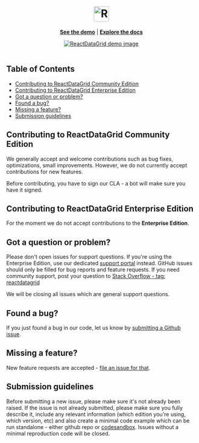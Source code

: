 <div align="center">

<h1>
   <a href="reactdatagrid.io">
      <img
       height="40"
       alt="ReactDataGrid logo"
       src="https://reactdatagrid.io/assets/logo.svg"
     />
  </a>
</h1>
  
  [**See the demo**](https://reactdatagrid.io/demo) | [**Explore the docs**](https://reactdatagrid.io/docs) 
</div>

<div align="center">
  <a href="https://reactdatagrid.io">
    <img
      alt="ReactDataGrid demo image"
      src="https://reactdatagrid.io/assets/hero-github-readme.png"
    />
  </a>
</div>

<br />

## Table of Contents

<!-- START doctoc generated TOC please keep comment here to allow auto update -->
<!-- DON'T EDIT THIS SECTION, INSTEAD RE-RUN doctoc TO UPDATE -->

- [Contributing to ReactDataGrid Community Edition](#contributing-to-reactdatagrid-community-edition)
- [Contributing to ReactDataGrid Enterprise Edition](#contributing-to-reactdatagrid-enterprise-edition)
- [Got a question or problem?](#got-a-question-or-problem)
- [Found a bug?](#found-a-bug)
- [Missing a feature?](#missing-a-feature)
- [Submission guidelines](#submission-guidelines)

<!-- END doctoc generated TOC please keep comment here to allow auto update -->

## Contributing to ReactDataGrid Community Edition

We generally accept and welcome contributions such as bug fixes, optimizations, small improvements. However, we do not currently accept contributions for new features.

Before contributing, you have to sign our CLA - a bot will make sure you have it signed.

## Contributing to ReactDataGrid Enterprise Edition

For the moment we do not accept contributions to the **Enterprise Edition**.

## Got a question or problem?

Please don't open issues for support questions. If you're using the Enterprise Edition, use our dedicated [support portal](https://reactdatagrid.freshdesk.com) instead. GitHub issues should only be filled for bug reports and feature requests. If you need community support, post your question to [Stack Overflow - tag: reactdatagrid](https://stackoverflow.com/questions/tagged/reactdatagrid)

We will be closing all issues which are general support questions.

## Found a bug?

If you just found a bug in our code, let us know by [submitting a Github issue](https://github.com/inovua/reactdatagrid/issues/new).

## Missing a feature?

New feature requests are accepted - [file an issue for that](https://github.com/inovua/reactdatagrid/issues/new).

## Submission guidelines

Before submitting a new issue, please make sure it's not already been raised. If the issue is not already submitted, please make sure you fully describe it, include any relevant information (which edition you're using, which version, etc) and also create a minimal code example which can be run standalone - either github repo or [codesandbox](codesandbox.io). Issues without a minimal reproduction code will be closed.
